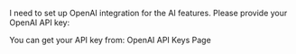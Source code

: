 I need to set up OpenAI integration for the AI features. Please provide your OpenAI API key:

<lov-actions>
  <lov-secret-form name="OPENAI_API_KEY"></lov-secret-form>
</lov-actions>

You can get your API key from: <lov-actions>
  <lov-link url="https://platform.openai.com/api-keys">OpenAI API Keys Page</lov-link>
</lov-actions>